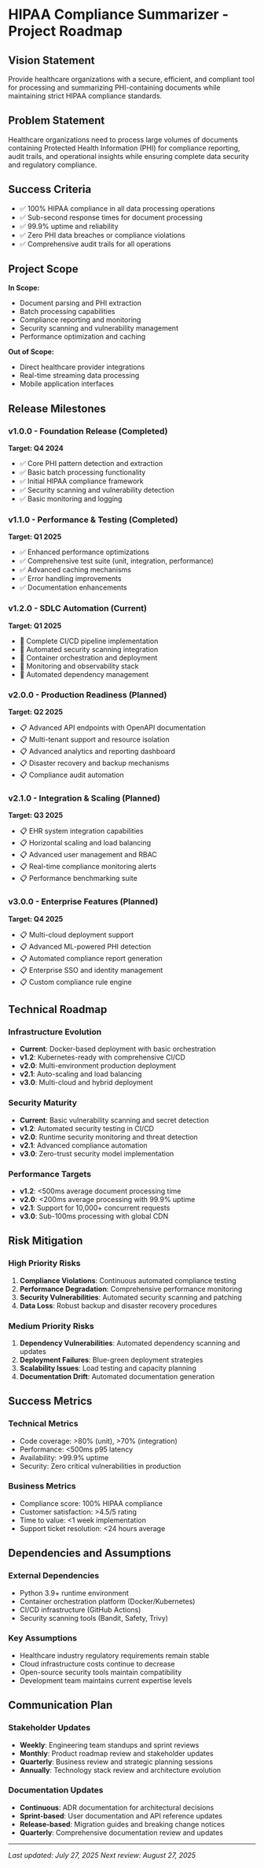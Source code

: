 # HIPAA Compliance Summarizer - Project Roadmap

## Vision Statement
Provide healthcare organizations with a secure, efficient, and compliant tool for processing and summarizing PHI-containing documents while maintaining strict HIPAA compliance standards.

## Problem Statement
Healthcare organizations need to process large volumes of documents containing Protected Health Information (PHI) for compliance reporting, audit trails, and operational insights while ensuring complete data security and regulatory compliance.

## Success Criteria
- ✅ 100% HIPAA compliance in all data processing operations
- ✅ Sub-second response times for document processing
- ✅ 99.9% uptime and reliability
- ✅ Zero PHI data breaches or compliance violations
- ✅ Comprehensive audit trails for all operations

## Project Scope
**In Scope:**
- Document parsing and PHI extraction
- Batch processing capabilities
- Compliance reporting and monitoring
- Security scanning and vulnerability management
- Performance optimization and caching

**Out of Scope:**
- Direct healthcare provider integrations
- Real-time streaming data processing
- Mobile application interfaces

## Release Milestones

### v1.0.0 - Foundation Release (Completed)
**Target: Q4 2024**
- ✅ Core PHI pattern detection and extraction
- ✅ Basic batch processing functionality
- ✅ Initial HIPAA compliance framework
- ✅ Security scanning and vulnerability detection
- ✅ Basic monitoring and logging

### v1.1.0 - Performance & Testing (Completed)
**Target: Q1 2025**
- ✅ Enhanced performance optimizations
- ✅ Comprehensive test suite (unit, integration, performance)
- ✅ Advanced caching mechanisms
- ✅ Error handling improvements
- ✅ Documentation enhancements

### v1.2.0 - SDLC Automation (Current)
**Target: Q1 2025**
- 🚧 Complete CI/CD pipeline implementation
- 🚧 Automated security scanning integration
- 🚧 Container orchestration and deployment
- 🚧 Monitoring and observability stack
- 🚧 Automated dependency management

### v2.0.0 - Production Readiness (Planned)
**Target: Q2 2025**
- 📋 Advanced API endpoints with OpenAPI documentation
- 📋 Multi-tenant support and resource isolation
- 📋 Advanced analytics and reporting dashboard
- 📋 Disaster recovery and backup mechanisms
- 📋 Compliance audit automation

### v2.1.0 - Integration & Scaling (Planned)
**Target: Q3 2025**
- 📋 EHR system integration capabilities
- 📋 Horizontal scaling and load balancing
- 📋 Advanced user management and RBAC
- 📋 Real-time compliance monitoring alerts
- 📋 Performance benchmarking suite

### v3.0.0 - Enterprise Features (Planned)
**Target: Q4 2025**
- 📋 Multi-cloud deployment support
- 📋 Advanced ML-powered PHI detection
- 📋 Automated compliance report generation
- 📋 Enterprise SSO and identity management
- 📋 Custom compliance rule engine

## Technical Roadmap

### Infrastructure Evolution
- **Current**: Docker-based deployment with basic orchestration
- **v1.2**: Kubernetes-ready with comprehensive CI/CD
- **v2.0**: Multi-environment production deployment
- **v2.1**: Auto-scaling and load balancing
- **v3.0**: Multi-cloud and hybrid deployment

### Security Maturity
- **Current**: Basic vulnerability scanning and secret detection
- **v1.2**: Automated security testing in CI/CD
- **v2.0**: Runtime security monitoring and threat detection
- **v2.1**: Advanced compliance automation
- **v3.0**: Zero-trust security model implementation

### Performance Targets
- **v1.2**: <500ms average document processing time
- **v2.0**: <200ms average processing with 99.9% uptime
- **v2.1**: Support for 10,000+ concurrent requests
- **v3.0**: Sub-100ms processing with global CDN

## Risk Mitigation

### High Priority Risks
1. **Compliance Violations**: Continuous automated compliance testing
2. **Performance Degradation**: Comprehensive performance monitoring
3. **Security Vulnerabilities**: Automated security scanning and patching
4. **Data Loss**: Robust backup and disaster recovery procedures

### Medium Priority Risks
1. **Dependency Vulnerabilities**: Automated dependency scanning and updates
2. **Deployment Failures**: Blue-green deployment strategies
3. **Scalability Issues**: Load testing and capacity planning
4. **Documentation Drift**: Automated documentation generation

## Success Metrics

### Technical Metrics
- Code coverage: >80% (unit), >70% (integration)
- Performance: <500ms p95 latency
- Availability: >99.9% uptime
- Security: Zero critical vulnerabilities in production

### Business Metrics
- Compliance score: 100% HIPAA compliance
- Customer satisfaction: >4.5/5 rating
- Time to value: <1 week implementation
- Support ticket resolution: <24 hours average

## Dependencies and Assumptions

### External Dependencies
- Python 3.9+ runtime environment
- Container orchestration platform (Docker/Kubernetes)
- CI/CD infrastructure (GitHub Actions)
- Security scanning tools (Bandit, Safety, Trivy)

### Key Assumptions
- Healthcare industry regulatory requirements remain stable
- Cloud infrastructure costs continue to decrease
- Open-source security tools maintain compatibility
- Development team maintains current expertise levels

## Communication Plan

### Stakeholder Updates
- **Weekly**: Engineering team standups and sprint reviews
- **Monthly**: Product roadmap review and stakeholder updates
- **Quarterly**: Business review and strategic planning sessions
- **Annually**: Technology stack review and architecture evolution

### Documentation Updates
- **Continuous**: ADR documentation for architectural decisions
- **Sprint-based**: User documentation and API reference updates
- **Release-based**: Migration guides and breaking change notices
- **Quarterly**: Comprehensive documentation review and updates

---

*Last updated: July 27, 2025*
*Next review: August 27, 2025*